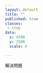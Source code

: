 ```yaml
---
layout: default
title: ""
published: true
classes:
 - step
data:
  x: 4500
  y: 2500
  scale: 4

---
```


解決問題


